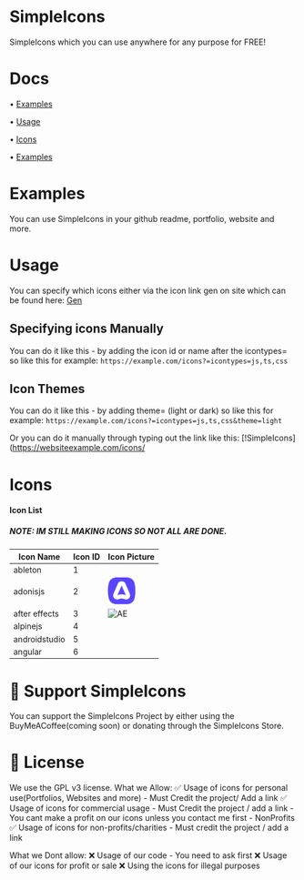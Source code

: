 # SimpleIcons
SimpleIcons which you can use anywhere for any purpose for FREE!

# Docs
• [Examples](https://github.com/DrMixxer/SimpleIcons#Examples)

• [Usage](https://github.com/DrMixxer/SimpleIcons#Usage)  

• [Icons](https://github.com/DrMixxer/SimpleIcons#Icons)  

• [Examples](https://github.com/DrMixxer/SimpleIcons#Examples)  


# Examples
You can use SimpleIcons in your github readme, portfolio, website and more.

# Usage

You can specify which icons either via the icon link gen on site which can be found here: 
[Gen](https://)

## Specifying icons Manually 
You can do it like this - by adding the icon id or name after the icontypes=
so like this for example: ```https://example.com/icons?=icontypes=js,ts,css```

## Icon Themes
You can do it like this - by adding theme= (light or dark) 
so like this for example: ```https://example.com/icons?=icontypes=js,ts,css&theme=light```


Or you can do it manually through typing out the link like this: 
[!SimpleIcons](https://websiteexample.com/icons/

# Icons 

#### Icon List

##### NOTE: IM STILL MAKING ICONS SO NOT ALL ARE DONE.

| Icon Name     | Icon ID       | Icon Picture  |
| ------------- | ------------- | ------------- |
|  ableton      |       1       |               |
|  adonisjs     |       2       | <img src="./images/icons/Adonisjs.svg" width="48">|
|  after effects|       3       | ![AE](https://github.com/DrMixxer/SimpleIcons/assets/89403966/4910ff19-8a9f-402d-bca9-3716168e8ff6)  |
|  alpinejs     |       4       |               |
|  androidstudio|       5       |               |
|  angular      |       6       |               |

# 💸 Support SimpleIcons
You can support the SimpleIcons Project by either using the BuyMeACoffee(coming soon) or donating through the SimpleIcons Store.

# 📜 License
We use the GPL v3 license.
What we Allow: 
✅ Usage of icons for personal use(Portfolios, Websites and more) - Must Credit the project/ Add a link
✅ Usage of icons for commercial usage - Must Credit the project / add a link - You cant make a profit on our icons unless you contact me first - NonProfits
✅ Usage of icons for non-profits/charities - Must credit the project / add a link

What we Dont allow: 
❌ Usage of our code - You need to ask first
❌ Usage of our icons for profit or sale 
❌ Using the icons for illegal purposes


